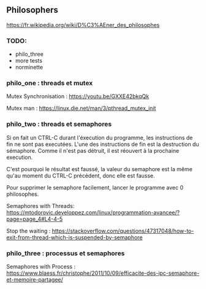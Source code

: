 ## Philosophers

https://fr.wikipedia.org/wiki/D%C3%AEner_des_philosophes

### TODO:

- philo_three
- more tests
- norminette 


### philo_one : threads et mutex

Mutex Synchronisation :
https://youtu.be/GXXE42bkqQk

Mutex man :
https://linux.die.net/man/3/pthread_mutex_init


### philo_two : threads et semaphores


Si on fait un CTRL-C durant l'éxecution du programme, les instructions de fin
ne sont pas executées. L'une des instructions de fin est la destruction du
sémaphore. Comme il n'est pas détruit, il est réouvert à la prochaine execution.

C'est pourquoi le résultat est faussé, la valeur du semaphore est la même
qu'au moment du CTRL-C précédent, donc elle est fausse.

Pour supprimer le semaphore facilement, lancer le programme avec 0 philosophes.

Semaphores with Threads:
https://mtodorovic.developpez.com/linux/programmation-avancee/?page=page_4#L4-4-5

Stop the waiting :
https://stackoverflow.com/questions/47317048/how-to-exit-from-thread-which-is-suspended-by-semaphore

### philo_three : processus et semaphores

Semaphores with Process :
https://www.blaess.fr/christophe/2011/10/09/efficacite-des-ipc-semaphore-et-memoire-partagee/

